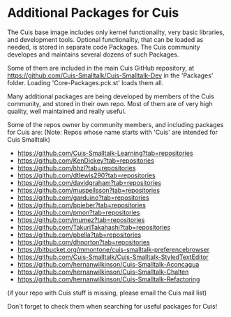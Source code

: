Additional Packages for Cuis
================================

The Cuis base image includes only kernel functionailty, very basic libraries, and development tools. Optional functionality, that can be loaded as needed, is stored in separate code Packages. The Cuis community developes and maintains several dozens of such Packages.

Some of them are included in the main Cuis GitHub repository, at https://github.com/Cuis-Smalltalk/Cuis-Smalltalk-Dev in the 'Packages' folder. Loading 'Core-Packages.pck.st' loads them all.

Many additional packages are being developed by members of the Cuis community, and stored in their own repo. Most of them are of very high quality, well maintained and really useful.

Some of the repos owner by community members, and including packages for Cuis are:
(Note: Repos whose name starts with 'Cuis' are intended for Cuis Smalltalk)

- https://github.com/Cuis-Smalltalk-Learning?tab=repositories
- https://github.com/KenDickey?tab=repositories
- https://github.com/hhzl?tab=repositories
- https://github.com/dtlewis290?tab=repositories
- https://github.com/davidgraham?tab=repositories
- https://github.com/muspellsson?tab=repositories
- https://github.com/garduino?tab=repositories
- https://github.com/bpieber?tab=repositories
- https://github.com/pmon?tab=repositories
- https://github.com/mumez?tab=repositories
- https://github.com/TakuriTakahashi?tab=repositories
- https://github.com/pbella?tab=repositories
- https://github.com/dhnorton?tab=repositories
- https://bitbucket.org/mmontone/cuis-smalltalk-preferencebrowser
- https://github.com/Cuis-Smalltalk/Cuis-Smalltalk-StyledTextEditor
- https://github.com/hernanwilkinson/Cuis-Smalltalk-Aconcagua
- https://github.com/hernanwilkinson/Cuis-Smalltalk-Chalten
- https://github.com/hernanwilkinson/Cuis-Smalltalk-Refactoring

(if your repo with Cuis stuff is missing, please email the Cuis mail list)

Don't forget to check them when searching for useful packages for Cuis!